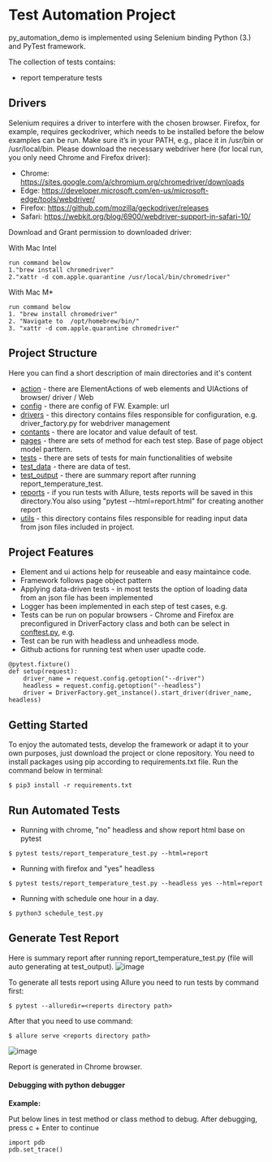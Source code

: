 # Test Automation Project

py_automation_demo is implemented using Selenium binding Python (3.) and PyTest framework.

The collection of tests contains:
- report temperature tests

## Drivers

Selenium requires a driver to interfere with the chosen browser. Firefox, for example, requires geckodriver, which needs to be installed before the below examples can be run. Make sure it’s in your PATH, e.g., place it in /usr/bin or /usr/local/bin.
Please download the necessary webdriver here (for local run, you only need Chrome and Firefox driver):
- Chrome:	https://sites.google.com/a/chromium.org/chromedriver/downloads
- Edge:	https://developer.microsoft.com/en-us/microsoft-edge/tools/webdriver/
- Firefox:	https://github.com/mozilla/geckodriver/releases
- Safari:	https://webkit.org/blog/6900/webdriver-support-in-safari-10/

Download and Grant permission to downloaded driver:

With Mac Intel
```
run command below
1."brew install chromedriver"
2."xattr -d com.apple.quarantine /usr/local/bin/chromedriver"
```

With Mac M*
```
run command below
1. "brew install chromedriver"
2. "Navigate to  /opt/homebrew/bin/"
3. "xattr -d com.apple.quarantine chromedriver"
```

## Project Structure

Here you can find a short description of main directories and it's content
- [action](action) - there are ElementActions of web elements and UIActions of browser/ driver / Web
- [config](config) - there are config of FW. Example: url
- [drivers](drivers) - this directory contains files responsible for configuration, e.g. driver_factory.py for webdriver management
- [contants](contants) - there are locator and value default of test.
- [pages](pages) - there are sets of method for each test step. Base of page object model parttern.
- [tests](tests) - there are sets of tests for main functionalities of website
- [test_data](test_data) - there are data of test.
- [test_output](test_output) - there are summary report after running report_temperature_test.
- [reports](reports) - if you run tests with Allure, tests reports will be saved in this directory.You also using "pytest --html=report.html" for creating another report
- [utils](utils) - this directory contains files responsible for reading input data from json files included in project.

## Project Features

- Element and ui actions help for reuseable and easy maintaince code.
- Framework follows page object pattern
- Applying data-driven tests - in most tests the option of loading data from an json file has been implemented
- Logger has been implemented in each step of test cases, e.g.
- Tests can be run on popular browsers - Chrome and Firefox are preconfigured in DriverFactory class and both can be select in [conftest.py](tests/conftest.py), e.g.
- Test can be run with headless and unheadless mode.
- Github actions for running test when user upadte code.
```
@pytest.fixture()
def setup(request):
    driver_name = request.config.getoption("--driver")
    headless = request.config.getoption("--headless")
    driver = DriverFactory.get_instance().start_driver(driver_name, headless)
```

## Getting Started

To enjoy the automated tests, develop the framework or adapt it to your own purposes, just download the project or clone repository. You need to install packages using pip according to requirements.txt file.
Run the command below in terminal:

```
$ pip3 install -r requirements.txt
```

## Run Automated Tests

- Running with chrome, "no" headless and show report html base on pytest

```
$ pytest tests/report_temperature_test.py --html=report
```

- Running with firefox and "yes" headless 

```
$ pytest tests/report_temperature_test.py --headless yes --html=report
```

- Running with schedule one hour in a day.

```
$ python3 schedule_test.py
``` 

## Generate Test Report
Here is summary report after running report_temperature_test.py (file will auto generating at test_output).
![image](https://github.com/nhatlong8905/py_automation_demo/assets/20810615/90c46a4d-a37b-490e-a25d-197e8323bc18)

To generate all tests report using Allure you need to run tests by command first:
```
$ pytest --alluredir=<reports directory path>
```
After that you need to use command:
```
$ allure serve <reports directory path>
```
![image](https://github.com/nhatlong8905/py_automation_demo/assets/20810615/5c095bf4-9346-4d79-bd4a-5f35332d06df)

Report is generated in Chrome browser.

#### **Debugging with python debugger**
**Example:**

Put below lines in test method or class method to debug.
After debugging, press c + Enter to continue
```
import pdb
pdb.set_trace()
```
